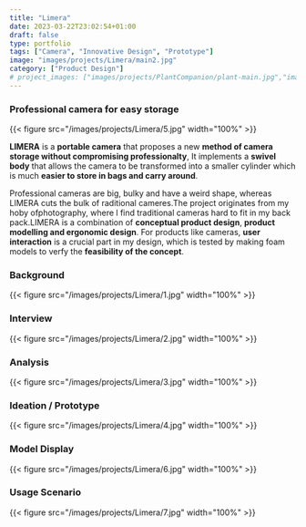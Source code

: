 ```yaml
---
title: "Limera"
date: 2023-03-22T23:02:54+01:00
draft: false
type: portfolio
tags: ["Camera", "Innovative Design", "Prototype"]
image: "images/projects/Limera/main2.jpg"
category: ["Product Design"]
# project_images: ["images/projects/PlantCompanion/plant-main.jpg","images/projects/PlantCompanion/plant-bottom.jpg"]
---
```

### Professional camera for easy storage

{{< figure src="/images/projects/Limera/5.jpg" width="100%"  >}}

**LIMERA** is a **portable camera** that proposes a new **method of camera storage without compromising professionalty**, It implements a **swivel body** that allows the camera to be transformed into a smaller cylinder which is much **easier to store in bags and carry around**.

Professional cameras are big, bulky and have a weird shape, whereas LIMERA cuts the bulk of raditional cameres.The project originates from my hoby ofphotography, where l find traditional cameras hard to fit in my back pack.LIMERA is a combination of **conceptual product design**, **product modelling and ergonomic design**. For products like cameras, **user interaction** is a crucial part in my design, which is tested by making foam models to verfy the **feasibility of the concept**.



### Background
{{< figure src="/images/projects/Limera/1.jpg" width="100%"  >}}

### Interview
{{< figure src="/images/projects/Limera/2.jpg" width="100%"  >}}

### Analysis
{{< figure src="/images/projects/Limera/3.jpg" width="100%"  >}}

### Ideation / Prototype
{{< figure src="/images/projects/Limera/4.jpg" width="100%"  >}}

### Model Display
{{< figure src="/images/projects/Limera/6.jpg" width="100%"  >}}

### Usage Scenario
{{< figure src="/images/projects/Limera/7.jpg" width="100%"  >}}